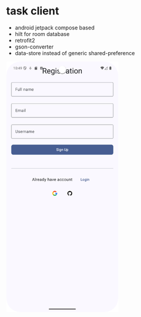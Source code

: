 # task client
- android jetpack compose based
- hilt for room database
- retrofit2 
- gson-converter
- data-store instead of generic shared-preference 

[//]: # (![Home-screen]&#40;screenshots/register_screen.png&#41;)
<img src="screenshots/register_screen.png" width="300" alt="register screen">